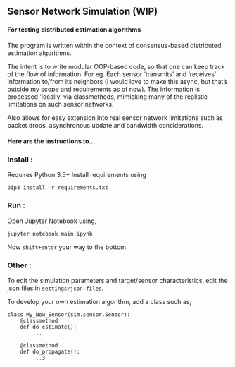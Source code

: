 ## Sensor Network Simulation (WIP)
#### For testing distributed estimation algorithms

The program is written within the context of consensus-based distributed estimation algorithms. 

The intent is to write modular OOP-based code, so that one can keep track of the flow of information.
For eg. Each sensor ‘transmits’ and ‘receives’ information to/from its neighbors (I would love to make this async, but that’s outside my scope and requirements as of now). The information is processed ‘locally’ via classmethods, mimicking many of the realistic limitations on such sensor networks. 

Also allows for easy extension into real sensor network limitations such as packet drops, asynchronous update and bandwidth considerations.

#### Here are the instructions to...
### Install :
Requires Python 3.5+
Install requirements using
```
pip3 install -r requirements.txt
```
### Run :
Open Jupyter Notebook using,
```
jupyter notebook main.ipynb
```
Now `shift+enter` your way to the bottom.
### Other :
To edit the simulation parameters and target/sensor characteristics, edit the json files in `settings/json-files`.

To develop your own estimation algorithm, add a class such as,
```
class My_New_Sensor(sim.sensor.Sensor):
    @classmethod
    def do_estimate():
        ...

    @classmethod
    def do_propagate():
        ...3
```